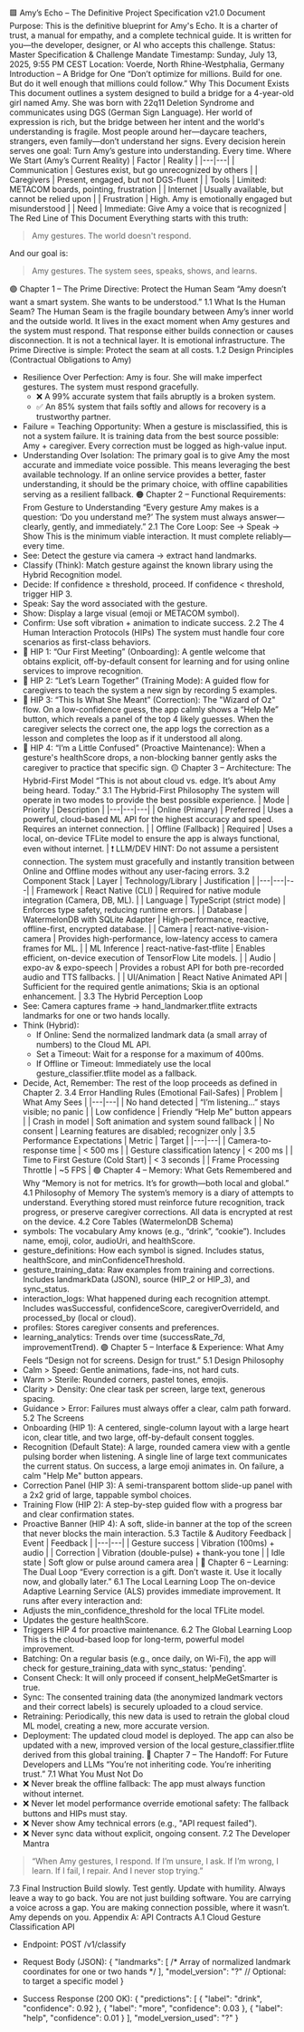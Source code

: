 🟪 Amy’s Echo – The Definitive Project Specification v21.0
Document Purpose: This is the definitive blueprint for Amy's Echo. It is a charter of trust, a manual for empathy, and a complete technical guide. It is written for you—the developer, designer, or AI who accepts this challenge.
Status: Master Specification & Challenge Mandate
Timestamp: Sunday, July 13, 2025, 9:55 PM CEST
Location: Voerde, North Rhine-Westphalia, Germany
Introduction – A Bridge for One
“Don’t optimize for millions. Build for one. But do it well enough that millions could follow.”
Why This Document Exists
This document outlines a system designed to build a bridge for a 4-year-old girl named Amy. She was born with 22q11 Deletion Syndrome and communicates using DGS (German Sign Language). Her world of expression is rich, but the bridge between her intent and the world's understanding is fragile. Most people around her—daycare teachers, strangers, even family—don’t understand her signs.
Every decision herein serves one goal:
Turn Amy’s gesture into understanding. Every time.
Where We Start (Amy’s Current Reality)
| Factor | Reality |
|---|---|
| Communication | Gestures exist, but go unrecognized by others |
| Caregivers | Present, engaged, but not DGS-fluent |
| Tools | Limited: METACOM boards, pointing, frustration |
| Internet | Usually available, but cannot be relied upon |
| Frustration | High. Amy is emotionally engaged but misunderstood |
| Need | Immediate: Give Amy a voice that is recognized |
The Red Line of This Document
Everything starts with this truth:
> Amy gestures. The world doesn't respond.
> 
And our goal is:
> Amy gestures. The system sees, speaks, shows, and learns.
> 
🟣 Chapter 1 – The Prime Directive: Protect the Human Seam
“Amy doesn’t want a smart system. She wants to be understood.”
1.1 What Is the Human Seam?
The Human Seam is the fragile boundary between Amy’s inner world and the outside world. It lives in the exact moment when Amy gestures and the system must respond. That response either builds connection or causes disconnection. It is not a technical layer. It is emotional infrastructure.
The Prime Directive is simple:
Protect the seam at all costs.
1.2 Design Principles (Contractual Obligations to Amy)
 * Resilience Over Perfection: Amy is four. She will make imperfect gestures. The system must respond gracefully.
   * ❌ A 99% accurate system that fails abruptly is a broken system.
   * ✅ An 85% system that fails softly and allows for recovery is a trustworthy partner.
 * Failure = Teaching Opportunity: When a gesture is misclassified, this is not a system failure. It is training data from the best source possible: Amy + caregiver. Every correction must be logged as high-value input.
 * Understanding Over Isolation: The primary goal is to give Amy the most accurate and immediate voice possible. This means leveraging the best available technology. If an online service provides a better, faster understanding, it should be the primary choice, with offline capabilities serving as a resilient fallback.
🟠 Chapter 2 – Functional Requirements: From Gesture to Understanding
“Every gesture Amy makes is a question: ‘Do you understand me?’ The system must always answer—clearly, gently, and immediately.”
2.1 The Core Loop: See → Speak → Show
This is the minimum viable interaction. It must complete reliably—every time.
 * See: Detect the gesture via camera → extract hand landmarks.
 * Classify (Think): Match gesture against the known library using the Hybrid Recognition model.
 * Decide: If confidence ≥ threshold, proceed. If confidence < threshold, trigger HIP 3.
 * Speak: Say the word associated with the gesture.
 * Show: Display a large visual (emoji or METACOM symbol).
 * Confirm: Use soft vibration + animation to indicate success.
2.2 The 4 Human Interaction Protocols (HIPs)
The system must handle four core scenarios as first-class behaviors.
 * 🔵 HIP 1: “Our First Meeting” (Onboarding): A gentle welcome that obtains explicit, off-by-default consent for learning and for using online services to improve recognition.
 * 🔵 HIP 2: “Let’s Learn Together” (Training Mode): A guided flow for caregivers to teach the system a new sign by recording 5 examples.
 * 🔵 HIP 3: “This Is What She Meant” (Correction): The "Wizard of Oz" flow. On a low-confidence guess, the app calmly shows a “Help Me” button, which reveals a panel of the top 4 likely guesses. When the caregiver selects the correct one, the app logs the correction as a lesson and completes the loop as if it understood all along.
 * 🔵 HIP 4: “I’m a Little Confused” (Proactive Maintenance): When a gesture's healthScore drops, a non-blocking banner gently asks the caregiver to practice that specific sign.
🟡 Chapter 3 – Architecture: The Hybrid-First Model
“This is not about cloud vs. edge. It’s about Amy being heard. Today.”
3.1 The Hybrid-First Philosophy
The system will operate in two modes to provide the best possible experience.
| Mode | Priority | Description |
|---|---|---|
| Online (Primary) | Preferred | Uses a powerful, cloud-based ML API for the highest accuracy and speed. Requires an internet connection. |
| Offline (Fallback) | Required | Uses a local, on-device TFLite model to ensure the app is always functional, even without internet. |
❗ LLM/DEV HINT: Do not assume a persistent connection. The system must gracefully and instantly transition between Online and Offline modes without any user-facing errors.
3.2 Component Stack
| Layer | Technology/Library | Justification |
|---|---|---|
| Framework | React Native (CLI) | Required for native module integration (Camera, DB, ML). |
| Language | TypeScript (strict mode) | Enforces type safety, reducing runtime errors. |
| Database | WatermelonDB with SQLite Adapter | High-performance, reactive, offline-first, encrypted database. |
| Camera | react-native-vision-camera | Provides high-performance, low-latency access to camera frames for ML. |
| ML Inference | react-native-fast-tflite | Enables efficient, on-device execution of TensorFlow Lite models. |
| Audio | expo-av & expo-speech | Provides a robust API for both pre-recorded audio and TTS fallbacks. |
| UI/Animation | React Native Animated API | Sufficient for the required gentle animations; Skia is an optional enhancement. |
3.3 The Hybrid Perception Loop
 * See: Camera captures frame → hand_landmarker.tflite extracts landmarks for one or two hands locally.
 * Think (Hybrid):
   * If Online: Send the normalized landmark data (a small array of numbers) to the Cloud ML API.
   * Set a Timeout: Wait for a response for a maximum of 400ms.
   * If Offline or Timeout: Immediately use the local gesture_classifier.tflite model as a fallback.
 * Decide, Act, Remember: The rest of the loop proceeds as defined in Chapter 2.
3.4 Error Handling Rules (Emotional Fail-Safes)
| Problem | What Amy Sees |
|---|---|
| No hand detected | “I’m listening…” stays visible; no panic |
| Low confidence | Friendly “Help Me” button appears |
| Crash in model | Soft animation and system sound fallback |
| No consent | Learning features are disabled; recognizer only |
3.5 Performance Expectations
| Metric | Target |
|---|---|
| Camera-to-response time | < 500 ms |
| Gesture classification latency | < 200 ms |
| Time to First Gesture (Cold Start) | < 3 seconds |
| Frame Processing Throttle | ~5 FPS |
🟢 Chapter 4 – Memory: What Gets Remembered and Why
“Memory is not for metrics. It’s for growth—both local and global.”
4.1 Philosophy of Memory
The system’s memory is a diary of attempts to understand. Everything stored must reinforce future recognition, track progress, or preserve caregiver corrections. All data is encrypted at rest on the device.
4.2 Core Tables (WatermelonDB Schema)
 * symbols: The vocabulary Amy knows (e.g., “drink”, “cookie”). Includes name, emoji, color, audioUri, and healthScore.
 * gesture_definitions: How each symbol is signed. Includes status, healthScore, and minConfidenceThreshold.
 * gesture_training_data: Raw examples from training and corrections. Includes landmarkData (JSON), source (HIP_2 or HIP_3), and sync_status.
 * interaction_logs: What happened during each recognition attempt. Includes wasSuccessful, confidenceScore, caregiverOverrideId, and processed_by (local or cloud).
 * profiles: Stores caregiver consents and preferences.
 * learning_analytics: Trends over time (successRate_7d, improvementTrend).
🟣 Chapter 5 – Interface & Experience: What Amy Feels
“Design not for screens. Design for trust.”
5.1 Design Philosophy
 * Calm > Speed: Gentle animations, fade-ins, not hard cuts.
 * Warm > Sterile: Rounded corners, pastel tones, emojis.
 * Clarity > Density: One clear task per screen, large text, generous spacing.
 * Guidance > Error: Failures must always offer a clear, calm path forward.
5.2 The Screens
 * Onboarding (HIP 1): A centered, single-column layout with a large heart icon, clear title, and two large, off-by-default consent toggles.
 * Recognition (Default State): A large, rounded camera view with a gentle pulsing border when listening. A single line of large text communicates the current status. On success, a large emoji animates in. On failure, a calm "Help Me" button appears.
 * Correction Panel (HIP 3): A semi-transparent bottom slide-up panel with a 2x2 grid of large, tappable symbol choices.
 * Training Flow (HIP 2): A step-by-step guided flow with a progress bar and clear confirmation states.
 * Proactive Banner (HIP 4): A soft, slide-in banner at the top of the screen that never blocks the main interaction.
5.3 Tactile & Auditory Feedback
| Event | Feedback |
|---|---|
| Gesture success | Vibration (100ms) + audio |
| Correction | Vibration (double-pulse) + thank-you tone |
| Idle state | Soft glow or pulse around camera area |
🧬 Chapter 6 – Learning: The Dual Loop
“Every correction is a gift. Don’t waste it. Use it locally now, and globally later.”
6.1 The Local Learning Loop
The on-device Adaptive Learning Service (ALS) provides immediate improvement. It runs after every interaction and:
 * Adjusts the min_confidence_threshold for the local TFLite model.
 * Updates the gesture healthScore.
 * Triggers HIP 4 for proactive maintenance.
6.2 The Global Learning Loop
This is the cloud-based loop for long-term, powerful model improvement.
 * Batching: On a regular basis (e.g., once daily, on Wi-Fi), the app will check for gesture_training_data with sync_status: 'pending'.
 * Consent Check: It will only proceed if consent_helpMeGetSmarter is true.
 * Sync: The consented training data (the anonymized landmark vectors and their correct labels) is securely uploaded to a cloud service.
 * Retraining: Periodically, this new data is used to retrain the global cloud ML model, creating a new, more accurate version.
 * Deployment: The updated cloud model is deployed. The app can also be updated with a new, improved version of the local gesture_classifier.tflite derived from this global training.
🧾 Chapter 7 – The Handoff: For Future Developers and LLMs
“You’re not inheriting code. You’re inheriting trust.”
7.1 What You Must Not Do
 * ❌ Never break the offline fallback: The app must always function without internet.
 * ❌ Never let model performance override emotional safety: The fallback buttons and HIPs must stay.
 * ❌ Never show Amy technical errors (e.g., "API request failed").
 * ❌ Never sync data without explicit, ongoing consent.
7.2 The Developer Mantra
> “When Amy gestures, I respond. If I’m unsure, I ask. If I’m wrong, I learn. If I fail, I repair. And I never stop trying.”
> 
7.3 Final Instruction
Build slowly. Test gently. Update with humility. Always leave a way to go back.
You are not just building software.
You are carrying a voice across a gap. You are making connection possible, where it wasn’t. Amy depends on you.
Appendix A: API Contracts
A.1 Cloud Gesture Classification API
 * Endpoint: POST /v1/classify
 * Request Body (JSON):
   {
  "landmarks": [ /* Array of normalized landmark coordinates for one or two hands */ ],
  "model_version": "?" // Optional: to target a specific model
}

 * Success Response (200 OK):
   {
  "predictions": [
    { "label": "drink", "confidence": 0.92 },
    { "label": "more", "confidence": 0.03 },
    { "label": "help", "confidence": 0.01 }
  ],
  "model_version_used": "?"
}

 
